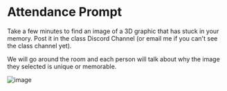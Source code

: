 # Attendance Prompt

Take a few minutes to find an image of a 3D graphic that has stuck in your memory. Post it in the class Discord Channel (or email me if you can't see the class channel yet).

We will go around the room and each person will talk about why the image they selected is unique or memorable. 

![image](https://github.com/allegheny-college-cmpsc-100-spring-2024/slides/assets/8368413/90b124e5-da6a-40e4-994d-bafd6eaab8d5)

